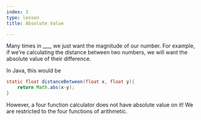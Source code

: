 ```yaml
---
index: 3
type: lesson
title: Absolute Value

---
```


Many times in ___, we just want the magnitude of our number. For example, if we're calculating the distance between two numbers, we will want the absolute value of their difference.

In Java, this would be
```java
static float distanceBetween(float x, float y){
	return Math.abs(x-y);
}
```
However, a four function calculator does not have absolute value on it! We are restricted to the four functions of arithmetic.
<!--stackedit_data:
eyJoaXN0b3J5IjpbLTc1NTYyNDA5MCwxODg3MDg4NjgzXX0=
-->
